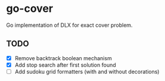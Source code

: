 go-cover
========

Go implementation of DLX for exact cover problem.


TODO
----
- [x] Remove backtrack boolean mechanism
- [x] Add stop search after first solution found
- [ ] Add sudoku grid formatters (with and without decorations)
